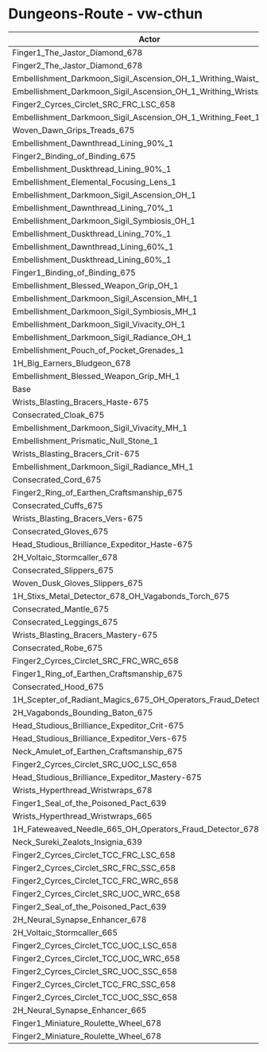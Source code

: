 # Dungeons-Route - vw-cthun
| Actor | DPS | Increase |
|---|:---:|:---:|
|Finger1_The_Jastor_Diamond_678|2983233|2.04%|
|Finger2_The_Jastor_Diamond_678|2975609|1.78%|
|Embellishment_Darkmoon_Sigil_Ascension_OH_1_Writhing_Waist_1|2955303|1.08%|
|Embellishment_Darkmoon_Sigil_Ascension_OH_1_Writhing_Wrists_1|2953277|1.01%|
|Finger2_Cyrces_Circlet_SRC_FRC_LSC_658|2952692|0.99%|
|Embellishment_Darkmoon_Sigil_Ascension_OH_1_Writhing_Feet_1|2952688|0.99%|
|Woven_Dawn_Grips_Treads_675|2942321|0.64%|
|Embellishment_Dawnthread_Lining_90%_1|2941602|0.61%|
|Finger2_Binding_of_Binding_675|2941489|0.61%|
|Embellishment_Duskthread_Lining_90%_1|2940311|0.57%|
|Embellishment_Elemental_Focusing_Lens_1|2937724|0.48%|
|Embellishment_Darkmoon_Sigil_Ascension_OH_1|2937712|0.48%|
|Embellishment_Dawnthread_Lining_70%_1|2937303|0.47%|
|Embellishment_Darkmoon_Sigil_Symbiosis_OH_1|2935837|0.42%|
|Embellishment_Duskthread_Lining_70%_1|2935813|0.42%|
|Embellishment_Dawnthread_Lining_60%_1|2934338|0.37%|
|Embellishment_Duskthread_Lining_60%_1|2933750|0.35%|
|Finger1_Binding_of_Binding_675|2933432|0.33%|
|Embellishment_Blessed_Weapon_Grip_OH_1|2931674|0.27%|
|Embellishment_Darkmoon_Sigil_Ascension_MH_1|2931550|0.27%|
|Embellishment_Darkmoon_Sigil_Symbiosis_MH_1|2929781|0.21%|
|Embellishment_Darkmoon_Sigil_Vivacity_OH_1|2929271|0.19%|
|Embellishment_Darkmoon_Sigil_Radiance_OH_1|2927760|0.14%|
|Embellishment_Pouch_of_Pocket_Grenades_1|2927523|0.13%|
|1H_Big_Earners_Bludgeon_678|2925812|0.07%|
|Embellishment_Blessed_Weapon_Grip_MH_1|2924828|0.04%|
|Base|2923650|0.00%|
|Wrists_Blasting_Bracers_Haste-675|2923255|-0.01%|
|Consecrated_Cloak_675|2922229|-0.05%|
|Embellishment_Darkmoon_Sigil_Vivacity_MH_1|2922010|-0.06%|
|Embellishment_Prismatic_Null_Stone_1|2921683|-0.07%|
|Wrists_Blasting_Bracers_Crit-675|2921062|-0.09%|
|Embellishment_Darkmoon_Sigil_Radiance_MH_1|2920740|-0.10%|
|Consecrated_Cord_675|2920598|-0.10%|
|Finger2_Ring_of_Earthen_Craftsmanship_675|2920462|-0.11%|
|Consecrated_Cuffs_675|2920071|-0.12%|
|Wrists_Blasting_Bracers_Vers-675|2919608|-0.14%|
|Consecrated_Gloves_675|2919520|-0.14%|
|Head_Studious_Brilliance_Expeditor_Haste-675|2918971|-0.16%|
|2H_Voltaic_Stormcaller_678|2918836|-0.16%|
|Consecrated_Slippers_675|2918683|-0.17%|
|Woven_Dusk_Gloves_Slippers_675|2918117|-0.19%|
|1H_Stixs_Metal_Detector_678_OH_Vagabonds_Torch_675|2917820|-0.20%|
|Consecrated_Mantle_675|2917725|-0.20%|
|Consecrated_Leggings_675|2917570|-0.21%|
|Wrists_Blasting_Bracers_Mastery-675|2917444|-0.21%|
|Consecrated_Robe_675|2913713|-0.34%|
|Finger2_Cyrces_Circlet_SRC_FRC_WRC_658|2913059|-0.36%|
|Finger1_Ring_of_Earthen_Craftsmanship_675|2912126|-0.39%|
|Consecrated_Hood_675|2911874|-0.40%|
|1H_Scepter_of_Radiant_Magics_675_OH_Operators_Fraud_Detector_678|2911504|-0.42%|
|2H_Vagabonds_Bounding_Baton_675|2905124|-0.63%|
|Head_Studious_Brilliance_Expeditor_Crit-675|2902383|-0.73%|
|Head_Studious_Brilliance_Expeditor_Vers-675|2901931|-0.74%|
|Neck_Amulet_of_Earthen_Craftsmanship_675|2897546|-0.89%|
|Finger2_Cyrces_Circlet_SRC_UOC_LSC_658|2897012|-0.91%|
|Head_Studious_Brilliance_Expeditor_Mastery-675|2895934|-0.95%|
|Wrists_Hyperthread_Wristwraps_678|2889961|-1.15%|
|Finger1_Seal_of_the_Poisoned_Pact_639|2882534|-1.41%|
|Wrists_Hyperthread_Wristwraps_665|2881754|-1.43%|
|1H_Fateweaved_Needle_665_OH_Operators_Fraud_Detector_678|2880434|-1.48%|
|Neck_Sureki_Zealots_Insignia_639|2879261|-1.52%|
|Finger2_Cyrces_Circlet_TCC_FRC_LSC_658|2877187|-1.59%|
|Finger2_Cyrces_Circlet_SRC_FRC_SSC_658|2872252|-1.76%|
|Finger2_Cyrces_Circlet_TCC_FRC_WRC_658|2870080|-1.83%|
|Finger2_Cyrces_Circlet_SRC_UOC_WRC_658|2865938|-1.97%|
|Finger2_Seal_of_the_Poisoned_Pact_639|2862026|-2.11%|
|2H_Neural_Synapse_Enhancer_678|2846522|-2.64%|
|2H_Voltaic_Stormcaller_665|2845426|-2.68%|
|Finger2_Cyrces_Circlet_TCC_UOC_LSC_658|2838460|-2.91%|
|Finger2_Cyrces_Circlet_TCC_UOC_WRC_658|2833147|-3.10%|
|Finger2_Cyrces_Circlet_SRC_UOC_SSC_658|2831124|-3.16%|
|Finger2_Cyrces_Circlet_TCC_FRC_SSC_658|2827978|-3.27%|
|Finger2_Cyrces_Circlet_TCC_UOC_SSC_658|2796783|-4.34%|
|2H_Neural_Synapse_Enhancer_665|2781690|-4.86%|
|Finger1_Miniature_Roulette_Wheel_678|2679793|-8.34%|
|Finger2_Miniature_Roulette_Wheel_678|2666049|-8.81%|
